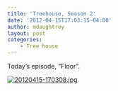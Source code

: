 ```yaml
---
title: 'Treehouse, Season 2'
date: '2012-04-15T17:03:15-04:00'
author: mdaughtrey
layout: post
categories:
    - Tree house
---
```


Today’s episode, “Floor”.

[![20120415-170308.jpg](/assets/uploads/2012/04/20120415-170308.jpg)](/assets/uploads/2012/04/20120415-170308.jpg)
